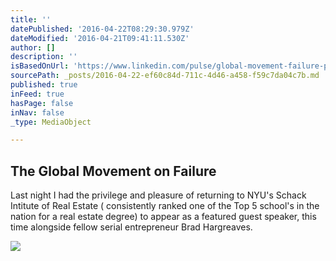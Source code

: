 ```yaml
---
title: ''
datePublished: '2016-04-22T08:29:30.979Z'
dateModified: '2016-04-21T09:41:11.530Z'
author: []
description: ''
isBasedOnUrl: 'https://www.linkedin.com/pulse/global-movement-failure-peter-sinkevich'
sourcePath: _posts/2016-04-22-ef60c84d-711c-4d46-a458-f59c7da04c7b.md
published: true
inFeed: true
hasPage: false
inNav: false
_type: MediaObject

---
```

<article style=""><h1>The Global Movement on Failure</h1><p>Last night I had the privilege and pleasure of returning to NYU's Schack Intitute of Real Estate ( consistently ranked one of the Top 5 school's in the nation for a real estate degree) to appear as a featured guest speaker, this time alongside fellow serial entrepreneur Brad Hargreaves.</p><img src="https://media.licdn.com/mpr/mpr/AAEAAQAAAAAAAAdEAAAAJDJhZGM3NWFiLWY4NmMtNDBkMy04ODNmLTkyMTIxYWIyYWZiZQ.jpg" /></article>